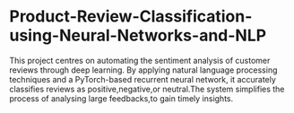 # Product-Review-Classification-using-Neural-Networks-and-NLP
This project centres on automating the sentiment analysis of customer reviews through deep learning. By applying natural language processing techniques and a PyTorch-based recurrent neural network, it accurately classifies reviews as positive,negative,or neutral.The system simplifies the process of analysing large feedbacks,to gain timely insights.
